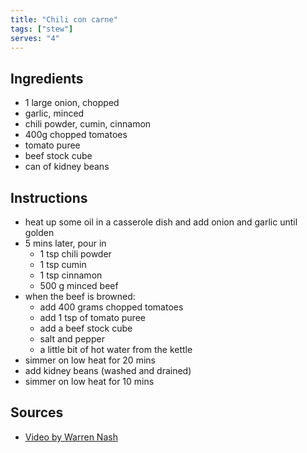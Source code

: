 ```yaml
---
title: "Chili con carne"
tags: ["stew"]
serves: "4"
---
```


## Ingredients

- 1 large onion, chopped
- garlic, minced
- chili powder, cumin, cinnamon
- 400g chopped tomatoes
- tomato puree
- beef stock cube
- can of kidney beans

## Instructions

- heat up some oil in a casserole dish and add onion and garlic until golden
- 5 mins later, pour in
  - 1 tsp chili powder
  - 1 tsp cumin
  - 1 tsp cinnamon
  - 500 g minced beef
- when the beef is browned:
  - add 400 grams chopped tomatoes
  - add 1 tsp of tomato puree
  - add a beef stock cube
  - salt and pepper
  - a little bit of hot water from the kettle
- simmer on low heat for 20 mins
- add kidney beans (washed and drained)
- simmer on low heat for 10 mins

## Sources

- [Video by Warren Nash](https://yt.artemislena.eu/watch?v=DCvIBlFmujY)
